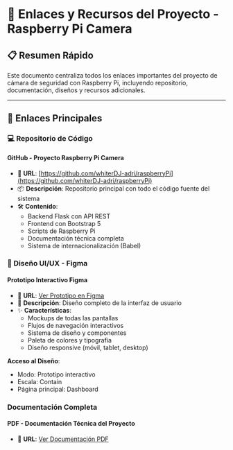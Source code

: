 # 🔗 Enlaces y Recursos del Proyecto - Raspberry Pi Camera

## 📋 Resumen Rápido

Este documento centraliza todos los enlaces importantes del proyecto de cámara de seguridad con Raspberry Pi, incluyendo repositorio, documentación, diseños y recursos adicionales.

---

## 🎯 Enlaces Principales

### 💻 Repositorio de Código

#### GitHub - Proyecto Raspberry Pi Camera

- 🔗 **URL**: [https://github.com/whiterDJ-adri/raspberryPi](https://github.com/whiterDJ-adri/raspberryPi)
- 📦 **Descripción**: Repositorio principal con todo el código fuente del sistema
- 🛠️ **Contenido**:
  - Backend Flask con API REST
  - Frontend con Bootstrap 5
  - Scripts de Raspberry Pi
  - Documentación técnica completa
  - Sistema de internacionalización (Babel)

### 🎨 Diseño UI/UX - Figma

#### Prototipo Interactivo Figma

- 🔗 **URL**: [Ver Prototipo en Figma](https://www.figma.com/proto/w2D9cJcpHsPH1FtfKyu4Js/raspberry-Pi?page-id=0%3A1&node-id=1-2&viewport=45%2C359%2C0.05&t=rJAMqqr6NPv2P6HB-1&scaling=contain&content-scaling=fixed)
- 🎯 **Descripción**: Diseño completo de la interfaz de usuario
- ✨ **Características**:
  - Mockups de todas las pantallas
  - Flujos de navegación interactivos
  - Sistema de diseño y componentes
  - Paleta de colores y tipografía
  - Diseño responsive (móvil, tablet, desktop)

**Acceso al Diseño**:

- Modo: Prototipo interactivo
- Escala: Contain
- Página principal: Dashboard

### Documentación Completa

#### PDF - Documentación Técnica del Proyecto

- 🔗 **URL**: [Ver Documentación PDF](https://github.com/whiterDJ-adri/raspberryPi/blob/main/docs/raspberry_Pi_Documentacion.pdf)

